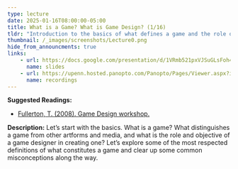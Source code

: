 ```yaml
---
type: lecture
date: 2025-01-16T08:00:00-05:00
title: What is a Game? What is Game Design? (1/16)
tldr: "Introduction to the basics of what defines a game and the role of a game designer."
thumbnail: /_images/screenshots/Lecture0.png
hide_from_announcments: true
links: 
    - url: https://docs.google.com/presentation/d/1VRmb521pxVJSuGLsFoh4o0L29g2GThLab4tMjk5_2tQ
      name: slides
    - url: https://upenn.hosted.panopto.com/Panopto/Pages/Viewer.aspx?id=1456c94a-7391-48b6-be56-b267011ef691
      name: recordings
---
```

**Suggested Readings:**
- [Fullerton, T. (2008). Game Design workshop.](https://doi.org/10.1201/b13172)

**Description:**
Let’s start with the basics. What is a game? What distinguishes a game from other artforms and media, and what is the role and objective of a game designer in creating one? Let’s explore some of the most respected definitions of what constitutes a game and clear up some common misconceptions along the way.
